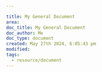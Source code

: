 ```yaml
---

title: My General Document
area:
doc_title: My General Document
doc_author: Me
doc_type: document
created: May 27th 2024, 6:05:43 pm
modified: 
tags:
  - resource/document
---
```

